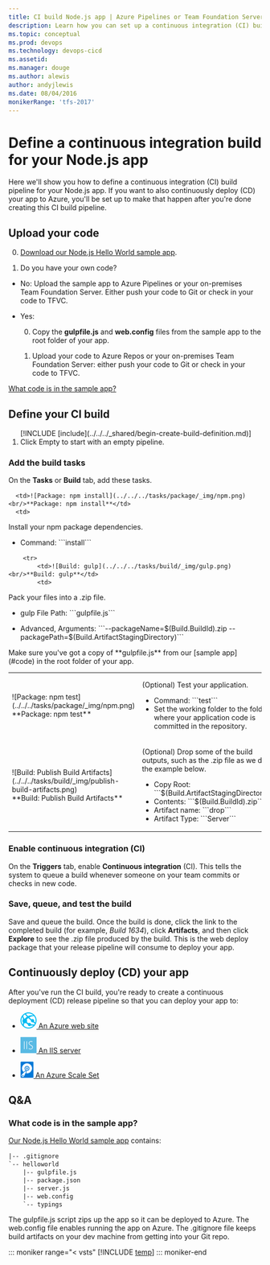 ```yaml
---
title: CI build Node.js app | Azure Pipelines or Team Foundation Server
description: Learn how you can set up a continuous integration (CI) build for your Node.js app in Azure Pipelines or Team Foundation Server (TFS)
ms.topic: conceptual
ms.prod: devops
ms.technology: devops-cicd
ms.assetid:
ms.manager: douge
ms.author: alewis
author: andyjlewis
ms.date: 08/04/2016
monikerRange: 'tfs-2017'
---
```



# Define a continuous integration build for your Node.js app

Here we'll show you how to define a continuous integration (CI) build pipeline for your Node.js app. If you want to also continuously deploy (CD) your app to Azure, you'll be set up to make that happen after you're done creating this CI build pipeline.

## Upload your code

0. [Download our Node.js Hello World sample app](http://download.microsoft.com/download/5/C/4/5C4CB575-D022-4BB8-9E95-5A2958C83CD2/nodejs-express-hello-world-app.zip).

0. Do you have your own code?

 * No: Upload the sample app to Azure Pipelines or your on-premises Team Foundation Server. Either push your code to Git or check in your code to TFVC.

 * Yes:

    0. Copy the **gulpfile.js** and **web.config** files from the sample app to the root folder of your app.

    0. Upload your code to Azure Repos or your on-premises Team Foundation Server: either push your code to Git or check in your code to TFVC.

[What code is in the sample app?](#code)

## Define your CI build

<ol>
[!INCLUDE [include](../../../_shared/begin-create-build-definition.md)]

<li>Click Empty to start with an empty pipeline.</li>
</ol>

### Add the build tasks

On the **Tasks** or **Build** tab, add these tasks.

<table>
   <tr>

      <td>![Package: npm install](../../../tasks/package/_img/npm.png)<br/>**Package: npm install**</td>
      <td>
<p>Install your npm package dependencies.</p>
<ul>
 <li> Command: ```install```</li>
</ul>
      </td>
</tr>

        <tr>
            <td>![Build: gulp](../../../tasks/build/_img/gulp.png)<br/>**Build: gulp**</td>
            <td>
<p>Pack your files into a .zip file.</p>
<ul>
<li><p>gulp File Path: ```gulpfile.js```</p>
</li>
<li>
<p>Advanced, Arguments: ```--packageName=$(Build.BuildId).zip --packagePath=$(Build.ArtifactStagingDirectory)```
</p>
</li>
</ul>
<p>Make sure you've got a copy of **gulpfile.js** from our [sample app](#code) in the root folder of your app.</p>

</td>
        </tr>

<tr>
            <td>![Package: npm test](../../../tasks/package/_img/npm.png)<br/>**Package: npm test**</td>
            <td>
<p>(Optional) Test your application.</p>
<ul>
 <li> Command: ```test```</li>
 <li> Set the working folder to the folder where your application code is committed in the repository.</li>
</ul>
</td>
        </tr>
<tr>
            <td>![Build: Publish Build Artifacts](../../../tasks/build/_img/publish-build-artifacts.png)<br/>**Build: Publish Build Artifacts**</td>
            <td>
<p>(Optional) Drop some of the build outputs, such as the .zip file as we do in the example below.</p>
<ul>
 <li> Copy Root: ```$(Build.ArtifactStagingDirectory)```</li>
 <li> Contents: ```$(Build.BuildId).zip```</li>
 <li> Artifact name: ```drop```</li>
 <li> Artifact Type: ```Server```</li>
</ul>
</td>
        </tr></table>

### Enable continuous integration (CI)

On the **Triggers** tab, enable **Continuous integration** (CI). This tells the system to queue a build whenever someone on your team commits or checks in new code.

### Save, queue, and test the build

Save and queue the build. Once the build is done, click the link to the completed build (for example, _Build 1634_), click **Artifacts**, and then click **Explore** to see the .zip file produced by the build. This is the web deploy package that your release pipeline will consume to deploy your app.

## Continuously deploy (CD) your app

After you've run the CI build, you're ready to create a continuous deployment (CD) release pipeline so that you can deploy your app to:

* [![Azure Web App Deploy](../../../tasks/deploy/_img/azure-web-app-deployment-icon.png) An Azure web site ](../../../apps/cd/deploy-webdeploy-webapps.md)

* [![IIS Web App Deploy](../../../tasks/deploy/_img/iis-web-application-deployment-icon.png) An IIS server](../../../apps/cd/deploy-webdeploy-iis-deploygroups.md)

* [![Build Machine Image](../../../tasks/deploy/_img/build-machine-image.png) An Azure Scale Set](../../../apps/cd/azure/deploy-azure-scaleset.md)

## Q&A
<!-- BEGINSECTION class="md-qanda" -->

<h3 id="code">What code is in the sample app?</h3>

[Our Node.js Hello World sample app](http://download.microsoft.com/download/5/C/4/5C4CB575-D022-4BB8-9E95-5A2958C83CD2/nodejs-express-hello-world-app.zip) contains:

```
|-- .gitignore
`-- helloworld
    |-- gulpfile.js
    |-- package.json
    |-- server.js
    |-- web.config
    `-- typings
```

The gulpfile.js script zips up the app so it can be deployed to Azure. The web.config file enables running the app on Azure. The .gitignore file keeps build artifacts on your dev machine from getting into your Git repo.

::: moniker range="< vsts"
[!INCLUDE [temp](../../../_shared/qa-versions.md)]
::: moniker-end

<!-- ENDSECTION -->
